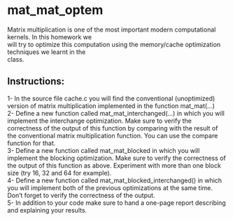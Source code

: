 # mat_mat_optem

Matrix multiplication is one of the most important modern computational kernels. In this homework we<br>
will try to optimize this computation using the memory/cache optimization techniques we learnt in the<br>
class.<br>
## Instructions:
1- In the source file cache.c you will find the conventional (unoptimized) version of matrix
multiplication implemented in the function mat_mat(…)<br>
2- Define a new function called mat_mat_interchanged(…) in which you will implement the
interchange optimization. Make sure to verify the correctness of the output of this function by
comparing with the result of the conventional matrix multiplication function. You can use the compare
function for that.<br>
3- Define a new function called mat_mat_blocked in which you will implement the blocking
optimization. Make sure to verify the correctness of the output of this function as above. Experiment
with more than one block size (try 16, 32 and 64 for example).<br>
4- Define a new function called mat_mat_blocked_interchanged() in which you will implement both
of the previous optimizations at the same time. Don’t forget to verify the correctness of the output.<br>
5- In addition to your code make sure to hand a one-page report describing and explaining your results.
